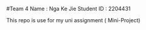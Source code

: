 #Team 4
Name : Nga Ke Jie 
Student ID : 2204431

This repo is use for my uni assignment ( Mini-Project)
